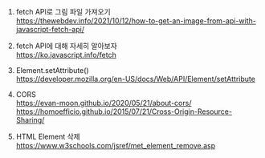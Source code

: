 1. fetch API로 그림 파일 가져오기  
https://thewebdev.info/2021/10/12/how-to-get-an-image-from-api-with-javascript-fetch-api/

2. fetch API에 대해 자세히 알아보자  
https://ko.javascript.info/fetch

3. Element.setAttribute()  
https://developer.mozilla.org/en-US/docs/Web/API/Element/setAttribute

4. CORS  
https://evan-moon.github.io/2020/05/21/about-cors/  
https://homoefficio.github.io/2015/07/21/Cross-Origin-Resource-Sharing/

5. HTML Element 삭제  
https://www.w3schools.com/jsref/met_element_remove.asp